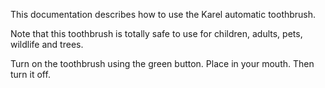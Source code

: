 This documentation describes how to use the Karel automatic toothbrush.

Note that this toothbrush is totally safe to use for children, adults, pets, wildlife and trees.

Turn on the toothbrush using the green button. Place in your mouth. 
Then turn it off. 